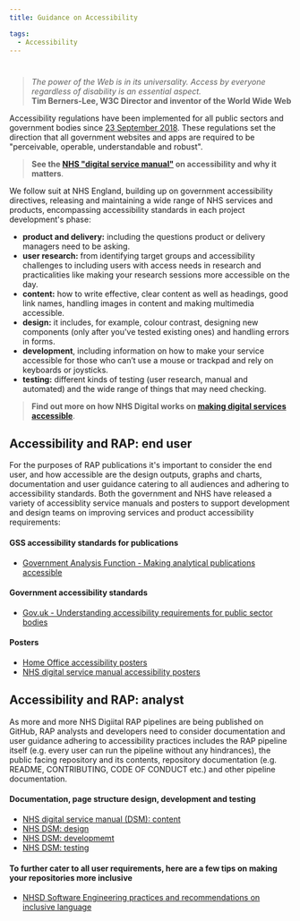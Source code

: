 ```yaml
---
title: Guidance on Accessibility

tags: 
  - Accessibility
---
```


#

> _The power of the Web is in its universality. Access by everyone regardless of disability is an essential aspect._<br>
**Tim Berners-Lee, W3C Director and inventor of the World Wide Web**

Accessibility regulations have been implemented for all public sectors and government bodies since [23 September 2018](https://www.gov.uk/guidance/accessibility-requirements-for-public-sector-websites-and-apps). These regulations set the direction that all government websites and apps are required to be "perceivable, operable, understandable and robust".

> **See the [NHS "digital service manual"](https://service-manual.nhs.uk/accessibility) on accessibility and why it matters**.

We follow suit at NHS England, building up on government accessibility directives, releasing and maintaining a wide range of NHS services and products, encompassing accessibility standards in each project development's phase:

- **product and delivery:** including the questions product or delivery managers need to be asking.
- **user research:** from identifying target groups and accessibility challenges to including users with access needs in research and practicalities like making your research sessions more accessible on the day.
- **content:** how to write effective, clear content as well as headings, good link names, handling images in content and making multimedia accessible.
- **design:** it includes, for example, colour contrast, designing new components (only after you've tested existing ones) and handling errors in forms.
- **development**, including information on how to make your service accessible for those who can’t use a mouse or trackpad and rely on keyboards or joysticks.
- **testing:** different kinds of testing (user research, manual and automated) and the wide range of things that may need checking.

> **Find out more on how NHS Digital works on [making digital services accessible](https://digital.nhs.uk/blog/transformation-blog/2019/making-digital-services-accessible)**.

## Accessibility and RAP: end user
For the purposes of RAP publications it's important to consider the end user, and how accessible are the design outputs, graphs and charts, documentation and user guidance catering to all audiences and adhering to accessibility standards. Both the government and NHS have released a variety of accessiblity service manuals and posters to support development and design teams on improving services and product accessibility requirements:

#### GSS accessibility standards for publications
* [Government Analysis Function - Making analytical publications accessible](https://analysisfunction.civilservice.gov.uk/policy-store/making-analytical-publications-accessible/)
#### Government accessibility standards
* [Gov.uk - Understanding accessibility requirements for public sector bodies](https://www.gov.uk/guidance/accessibility-requirements-for-public-sector-websites-and-apps)
#### Posters
* [Home Office accessibility posters](https://github.com/UKHomeOffice/posters/blob/master/accessibility/dos-donts/posters_en-UK/accessibility-posters-set.pdf)
* [NHS digital service manual accessibility posters](https://service-manual.nhs.uk/accessibility/download-accessibility-posters)

## Accessibility and RAP: analyst
As more and more NHS Digiital RAP pipelines are being published on GitHub, RAP analysts and developers need to consider documentation and user guidance adhering to accessibility practices includes the RAP pipeline itself (e.g. every user can run the pipeline without any hindrances), the public facing repository and its contents, repository documentation (e.g. README, CONTRIBUTING, CODE OF CONDUCT etc.) and other pipeline documentation.

#### Documentation, page structure design, development and testing
* [NHS digital service manual (DSM): content](https://service-manual.nhs.uk/accessibility/content)
* [NHS DSM: design](https://service-manual.nhs.uk/accessibility/design)
* [NHS DSM: developmemt](https://service-manual.nhs.uk/accessibility/development)
* [NHS DSM: testing](https://service-manual.nhs.uk/accessibility/testing)

#### To further cater to all user requirements, here are a few tips on making your repositories more inclusive
* [NHSD Software Engineering practices and recommendations on inclusive language](https://github.com/NHSDigital/software-engineering-quality-framework/blob/main/inclusive-language.md)

